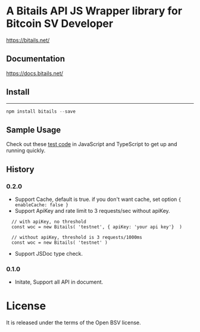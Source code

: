 # A Bitails API JS Wrapper library for Bitcoin SV Developer


https://bitails.net/

## Documentation

https://docs.bitails.net/

## Install

---

```javascript
npm install bitails --save
```

## Sample Usage

Check out these [test code](https://github.com/samooth/bitails/tree/master/test) in JavaScript and TypeScript to get up and running quickly.

## History

### 0.2.0
- Support Cache, default is true. if you don't want cache, set option `{ enableCache: false }`
- Support ApiKey and rate limit to 3 requests/sec without apiKey.
```
  // with apiKey, no threshold
  const woc = new Bitails( 'testnet', { apiKey: 'your api key'}  )
```
```
  // without apiKey, threshold is 3 requests/1000ms
  const woc = new Bitails( 'testnet' )
```
- Support JSDoc type check.

### 0.1.0
- Initate, Support all API in document.

# License

It is released under the terms of the Open BSV license.

